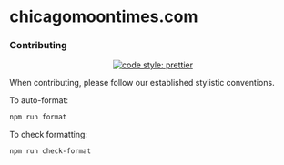 # chicagomoontimes.com

### Contributing

<p align="center">
  <a href="#badge">
    <img alt="code style: prettier" src="https://img.shields.io/badge/code_style-prettier-ff69b4.svg?style=flat-square"></a>
</p>

When contributing, please follow our established stylistic conventions.

To auto-format:

```bash
npm run format
```

To check formatting:

```bash
npm run check-format
```
